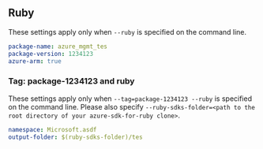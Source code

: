 ## Ruby

These settings apply only when `--ruby` is specified on the command line.

```yaml
package-name: azure_mgmt_tes
package-version: 1234123
azure-arm: true
```

### Tag: package-1234123 and ruby

These settings apply only when `--tag=package-1234123 --ruby` is specified on the command line.
Please also specify `--ruby-sdks-folder=<path to the root directory of your azure-sdk-for-ruby clone>`.

```yaml $(tag) == 'package-1234123' && $(ruby)
namespace: Microsoft.asdf
output-folder: $(ruby-sdks-folder)/tes
```
